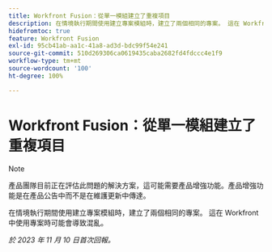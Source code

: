 ```yaml
---
title: Workfront Fusion：從單一模組建立了重複項目
description: 在情境執行期間使用建立專案模組時，建立了兩個相同的專案。 這在 Workfront 中使用專案時可能會導致混亂。
hidefromtoc: true
feature: Workfront Fusion
exl-id: 95cb41ab-aa1c-41a8-ad3d-bdc99f54e241
source-git-commit: 510d269306ca0619435caba2682fd4fdccc4e1f9
workflow-type: tm+mt
source-wordcount: '100'
ht-degree: 100%

---
```


# Workfront Fusion：從單一模組建立了重複項目

<!--Fusion, WF TOCs-->

>[!NOTE]
>
>產品團隊目前正在評估此問題的解決方案，這可能需要產品增強功能。產品增強功能是在產品公告中而不是在維護更新中傳達。

在情境執行期間使用建立專案模組時，建立了兩個相同的專案。 這在 Workfront 中使用專案時可能會導致混亂。

_於 2023 年 11 月 10 日首次回報。_
